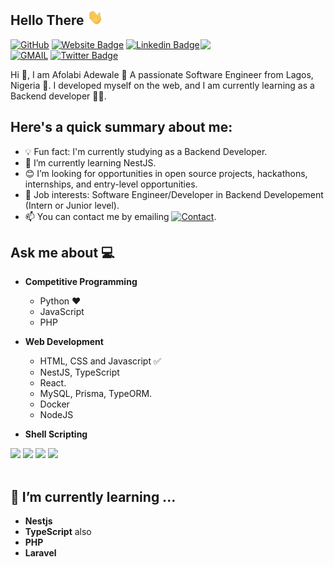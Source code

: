 <h2> Hello There <img src="https://raw.githubusercontent.com/ABSphreak/ABSphreak/master/gifs/Hi.gif" height="25px"></h2>

<img align="right" src="https://github.com/rajput2107/rajput2107/blob/master/Assets/Developer.gif" width='200'/>

[![GitHub](https://img.shields.io/badge/-GITHUB-blue?style=for-the-badge&logo=github)](https://github.com/AdewaleData) [![Website Badge](https://img.shields.io/badge/-webpage-000000?style=for-the-badge&logo=Google-Chrome&logoColor=white&link=https://webpage/)](https://https://github.com/AdewaleData) [![Linkedin Badge](https://img.shields.io/badge/-Linkedin-blue?style=for-the-badge&logo=Linkedin&logoColor=white&link=https://www.linkedin.com/in/adewale-afolabi-227b74242)](https://www.linkedin.com/in/adewale-afolabi-227b74242) 
 [![GMAIL](https://img.shields.io/badge/-GMAIL-yellow?style=for-the-badge&logo=gmail&logoColor=white)](mailto:m.afolabiwale262@gmail.com)
  [![Twitter Badge](https://img.shields.io/badge/-Twitter-1ca0f1?style=for-the-badge&logo=twitter&logoColor=white&link=https://twitter.com/afolabiwale262)](https://twitter.com/afolabiwale262](https://twitter.com/afolabiwale262))

Hi 👋, I am Afolabi Adewale 🧔
A passionate Software Engineer from Lagos, Nigeria 🏫. I developed myself on the web, and I am currently learning as a Backend developer <!--at <a href="https://ng.www.linkedin.com/in/adewale-afolabi-227b74242/">IKAS</a>-->👨‍💻. 

## **Here's a quick summary about me**:

- 💡 Fun fact: I'm currently studying as a Backend Developer.
- 🌱 I’m currently learning NestJS.
- 😊 I’m looking for opportunities in open source projects, hackathons, internships, and entry-level opportunities.
- 💼 Job interests: Software Engineer/Developer in Backend Developement (Intern or Junior level).
- 📫 You can contact me by emailing [![Contact](https://img.shields.io/badge/-GMAIL-yellow?style=for-the-badge&logo=gmail&logoColor=white)](mailto:m.afolabiwale262@gmail.com).

## Ask me about :computer: 
- **Competitive Programming**
	- Python ❤️
	- JavaScript
	- PHP	  

- **Web Development**
	- HTML, CSS and Javascript :white_check_mark:
	- NestJS, TypeScript
	- React.
	- MySQL, Prisma, TypeORM. 
  - Docker
  - NodeJS  
- **Shell Scripting**

<code><a href="https://www.python.org/" target="_blank"><img height="50" src="https://www.vectorlogo.zone/logos/python/python-ar21.svg"></a></code>
<code><a href="https://www.linux.org/" target="_blank"><img height="50" src="https://www.vectorlogo.zone/logos/linux/linux-ar21.svg"></a></code>
<code><a href="https://reactjs.org/" target="_blank"><img height="50" src="https://www.vectorlogo.zone/logos/reactjs/reactjs-ar21.svg"></a></code>
<code><a href="https://www.docker.com/" target="_blank"><img height="50" src="https://www.vectorlogo.zone/logos/docker/docker-official.svg"></a></code>
<br/><br/>

## 🌱 I’m currently learning ...
- **Nestjs**
- **TypeScript**
   also
- **PHP**
- **Laravel**
<br/>
  <br/>



